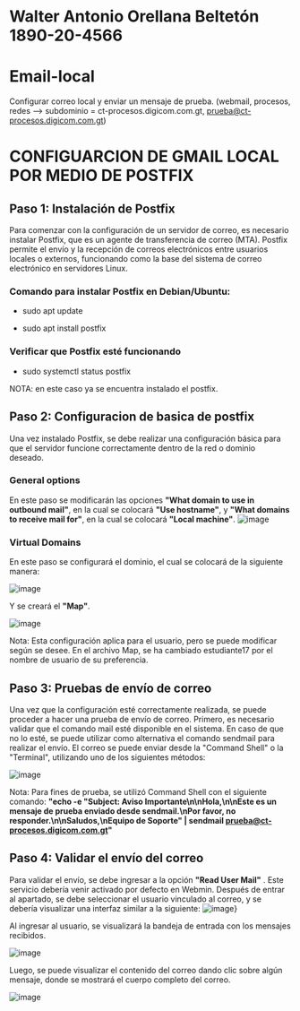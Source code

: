 # Walter Antonio Orellana Beltetón   1890-20-4566
# Email-local
Configurar correo local y enviar un mensaje de prueba. (webmail, procesos, redes --> subdominio = ct-procesos.digicom.com.gt, prueba@ct-procesos.digicom.com.gt)

# CONFIGUARCION DE GMAIL LOCAL POR MEDIO DE POSTFIX 

## Paso 1: Instalación de Postfix 
Para comenzar con la configuración de un servidor de correo, es necesario instalar Postfix, que es un agente de transferencia de correo (MTA). Postfix permite el envío y la recepción de correos electrónicos entre usuarios locales o externos, funcionando como la base del sistema de correo electrónico en servidores Linux.
### Comando para instalar Postfix en Debian/Ubuntu:
  - sudo apt update
  + sudo apt install postfix
### Verificar que Postfix esté funcionando
- sudo systemctl status postfix

NOTA: en este caso ya se encuentra instalado el postfix.
## Paso 2: Configuracion de basica de postfix 
Una vez instalado Postfix, se debe realizar una configuración básica para que el servidor funcione correctamente dentro de la red o dominio deseado.

### General options 
En este paso se modificarán las opciones **"What domain to use in outbound mail"**, en la cual se colocará **"Use hostname"**, y **"What domains to receive mail for"**, en la cual se colocará **"Local machine"**.
![image](https://github.com/user-attachments/assets/130d3c25-1b5f-443a-9c1a-fec8175e49e5)

### Virtual Domains 
En este paso se configurará el dominio, el cual se colocará de la siguiente manera:

![image](https://github.com/user-attachments/assets/6e1496fb-e76e-4daf-9f75-2dd20fbf3904)

Y se creará el **"Map"**.

![image](https://github.com/user-attachments/assets/461c9f7b-7c42-4887-95fc-8d2468ddf52f)

Nota: Esta configuración aplica para el usuario, pero se puede modificar según se desee. En el archivo Map, se ha cambiado estudiante17 por el nombre de usuario de su preferencia.

## Paso 3: Pruebas de envío de correo
Una vez que la configuración esté correctamente realizada, se puede proceder a hacer una prueba de envío de correo.
Primero, es necesario validar que el comando mail esté disponible en el sistema. En caso de que no lo esté, se puede utilizar como alternativa el comando sendmail para realizar el envío.
El correo se puede enviar desde la "Command Shell" o la "Terminal", utilizando uno de los siguientes métodos:

![image](https://github.com/user-attachments/assets/f46f7507-ec6e-4c0b-ab50-ab335476f169)

Nota: Para fines de prueba, se utilizó Command Shell con el siguiente comando: **"echo -e "Subject: Aviso Importante\n\nHola,\n\nEste es un mensaje de prueba enviado desde sendmail.\nPor favor, no responder.\n\nSaludos,\nEquipo de Soporte" | sendmail prueba@ct-procesos.digicom.com.gt"**

## Paso 4: Validar el envío del correo
Para validar el envío, se debe ingresar a la opción **"Read User Mail"** . Este servicio debería venir activado por defecto en Webmin. Después de entrar al apartado, se debe seleccionar el usuario vinculado al correo, y se debería visualizar una interfaz similar a la siguiente: 
![image](https://github.com/user-attachments/assets/b9e2ad05-02db-4b35-a9b3-19e0bcea9652)}

 Al ingresar al usuario, se visualizará la bandeja de entrada con los mensajes recibidos.

![image](https://github.com/user-attachments/assets/874e9992-46cd-4b90-b360-8e41d5ea67cd)

Luego, se puede visualizar el contenido del correo dando clic sobre algún mensaje, donde se mostrará el cuerpo completo del correo.

![image](https://github.com/user-attachments/assets/8241b9da-cd8b-4115-8c2f-38e1bd4aaea1)


